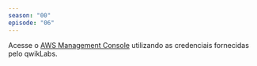 ```yaml
---
season: "00"
episode: "06"
---
```

Acesse o [AWS Management Console](http://aws.amazon.com/console) utilizando as credenciais fornecidas pelo qwikLabs.